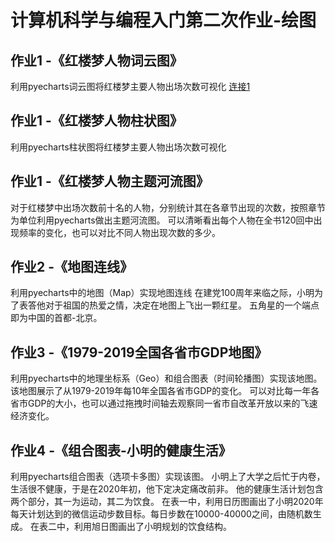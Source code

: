 # 计算机科学与编程入门第二次作业-绘图
## 作业1 -《红楼梦人物词云图》
利用pyecharts词云图将红楼梦主要人物出场次数可视化
[连接1](https://Vincentbor0317.github.io/红楼梦词云.html)

## 作业1 -《红楼梦人物柱状图》
利用pyecharts柱状图将红楼梦主要人物出场次数可视化

## 作业1 -《红楼梦人物主题河流图》
对于红楼梦中出场次数前十名的人物，分别统计其在各章节出现的次数，按照章节为单位利用pyecharts做出主题河流图。
可以清晰看出每个人物在全书120回中出现频率的变化，也可以对比不同人物出现次数的多少。

## 作业2 -《地图连线》
利用pyecharts中的地图（Map）实现地图连线
在建党100周年来临之际，小明为了表答他对于祖国的热爱之情，决定在地图上飞出一颗红星。
五角星的一个端点即为中国的首都-北京。

## 作业3 -《1979-2019全国各省市GDP地图》
利用pyecharts中的地理坐标系（Geo）和组合图表（时间轮播图）实现该地图。
该地图展示了从1979-2019年每10年全国各省市GDP的变化。
可以对比每一年各省市GDP的大小，也可以通过拖拽时间轴去观察同一省市自改革开放以来的飞速经济变化。

## 作业4 -《组合图表-小明的健康生活》
利用pyecharts组合图表（选项卡多图）实现该图。
小明上了大学之后忙于内卷，生活很不健康，于是在2020年初，他下定决定痛改前非。
他的健康生活计划包含两个部分，其一为运动，其二为饮食。
在表一中，利用日历图画出了小明2020年每天计划达到的微信运动步数目标。每日步数在10000-40000之间，由随机数生成。
在表二中，利用旭日图画出了小明规划的饮食结构。


